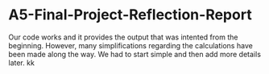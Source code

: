 # A5-Final-Project-Reflection-Report

Our code works and it provides the output that was intented from the beginning. However, many simplifications regarding the calculations have been made along the way. We had to start simple and then add more details later. 
kk
